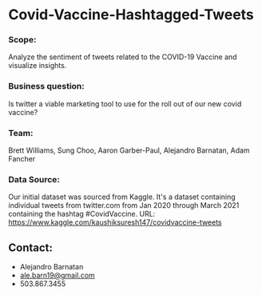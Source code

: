 # Covid-Vaccine-Hashtagged-Tweets

### Scope:
Analyze the sentiment of tweets related to the COVID-19 Vaccine and visualize insights.

### Business question: 
Is twitter a viable marketing tool to use for the roll out of our new covid vaccine? 

### Team: 
Brett Williams, Sung Choo, Aaron Garber-Paul, Alejandro Barnatan, Adam Fancher 

### Data Source:
Our initial dataset was sourced from Kaggle. It's a dataset containing individual tweets from twitter.com from Jan 2020 through March 2021 containing the hashtag #CovidVaccine. 
URL: https://www.kaggle.com/kaushiksuresh147/covidvaccine-tweets


## Contact: 
- Alejandro Barnatan
- ale.barn19@gmail.com
- 503.867.3455
